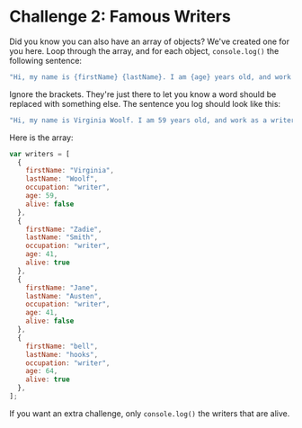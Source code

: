 # Challenge 2: Famous Writers

Did you know you can also have an array of objects? We've created one for you here. Loop through the array, and for each object, `console.log()` the following sentence:

```js
"Hi, my name is {firstName} {lastName}. I am {age} years old, and work as a {occupation}."
```

Ignore the brackets. They're just there to let you know a word should be replaced with something else. The sentence you log should look like this:

```js
"Hi, my name is Virginia Woolf. I am 59 years old, and work as a writer."
```

Here is the array:

```js
var writers = [
  {
    firstName: "Virginia",
    lastName: "Woolf",
    occupation: "writer",
    age: 59,
    alive: false
  },
  {
    firstName: "Zadie",
    lastName: "Smith",
    occupation: "writer",
    age: 41,
    alive: true
  },
  {
    firstName: "Jane",
    lastName: "Austen",
    occupation: "writer",
    age: 41,
    alive: false
  },
  {
    firstName: "bell",
    lastName: "hooks",
    occupation: "writer",
    age: 64,
    alive: true
  },
];
```

If you want an extra challenge, only `console.log()` the writers that are alive.